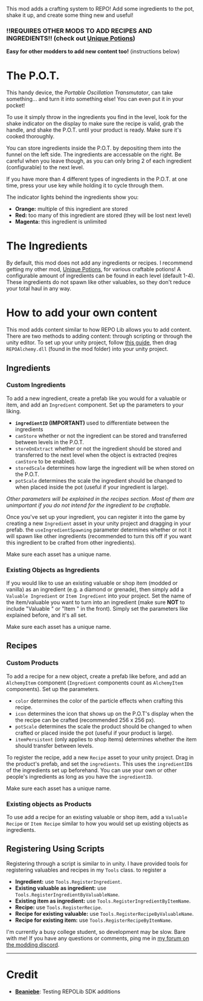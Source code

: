 This mod adds a crafting system to REPO! Add some ingredients to the pot, shake it up, and create some thing new and useful!

### **!!REQUIRES OTHER MODS TO ADD RECIPES AND INGREDIENTS!!** (check out [Unique Potions](https://thunderstore.io/c/repo/p/Yuckers/Unique_Potions/))

**Easy for other modders to add new content too!** (instructions below)



# The P.O.T.

This handy device, the *Portable Oscillation Transmutator*, can take something... and turn it into something else! You can even put it in your pocket!

To use it simply throw in the ingredients you find in the level, look for the shake indicator on the display to make sure the recipe is valid, grab the handle, and shake the P.O.T. until your product is ready. Make sure it's cooked thoroughly.

You can store ingredients inside the P.O.T. by depositing them into the funnel on the left side. The ingredients are accessable on the right. Be careful when you leave though, as you can only bring 2 of each ingredient (configurable) to the next level.

If you have more than 4 different types of ingredients in the P.O.T. at one time, press your use key while holding it to cycle through them.

The indicator lights behind the ingredients show you: 
- **Orange:** multiple of this ingredient are stored
- **Red:** too many of this ingredient are stored (they will be lost next level)
- **Magenta:** this ingredient is unlimited


# The Ingredients

By default, this mod does not add any ingredients or recipes. I recommend getting my other mod, [Unique Potions](https://thunderstore.io/c/repo/p/Yuckers/Unique_Potions/), for various craftable potions!
A configurable amount of ingredients can be found in each level (default 1-4). These ingredients do not spawn like other valuables, so they don't reduce your total haul in any way.

# How to add your own content

This mod adds content similar to how REPO Lib allows you to add content. There are two methods to adding content: through scripting or through the unity editor. To set up your unity project, follow [this guide](https://repomods.com/repolib/sdk/start.html), then drag `REPOAlchemy.dll` (found in the mod folder) into your unity project.

## Ingredients

### Custom Ingredients

To add a new ingredient, create a prefab like you would for a valuable or item, and add an `Ingredient` component. Set up the parameters to your liking.

- **`ingredientID` (IMPORTANT)** used to differentiate between the ingredients
- `canStore` whether or not the ingredient can be stored and transferred between levels in the P.O.T.
- `storeOnExtract` whether or not the ingredient should be stored and transferred to the next level when the object is extracted (reqires `canStore` to be enabled).
- `storedScale` determines how large the ingredient will be when stored on the P.O.T.
- `potScale` determines the scale the ingredient should be changed to when placed inside the pot (useful if your ingredient is large).

*Other parameters will be explained in the recipes section. Most of them are unimportant if you do not intend for the ingredient to be craftable.*

Once you've set up your ingredient, you can register it into the game by creating a new `Ingredient` asset in your unity project and dragging in your prefab. the `useIngredientSpawning` parameter determines whether or not it will spawn like other ingredients (recommended to turn this off if you want this ingredient to be crafted from other ingredients).

Make sure each asset has a unique name.

### Existing Objects as Ingredients

If you would like to use an existing valuable or shop item (modded or vanilla) as an ingredient (e.g. a diamond or grenade), then simply add a `Valuable Ingredient` or `Item Ingredient` into your project. Set the name of the item/valuable you want to turn into an ingredient (make sure __NOT__ to include "Valuable " or "Item " in the front). Simply set the parameters like explained before, and it's all set.

Make sure each asset has a unique name.


## Recipes

### Custom Products

To add a recipe for a new object, create a prefab like before, and add an `AlchemyItem` component (`Ingredient` components count as `AlchemyItem` components). Set up the parameters.

- `color` determines the color of the particle effects when crafting this recipe.
- `icon` determines the icon that shows up on the P.O.T's display when the the recipe can be crafted (recommended 256 x 256 px).
- `potScale` determines the scale the product should be changed to when crafted or placed inside the pot (useful if your product is large).
- `itemPersistent` (only applies to shop items) determines whether the item should transfer between levels.

To register the recipe, add a new `Recipe` asset to your unity project. Drag in the product's prefab, and set the `ingredients`. This uses the `ingredientID`s of the ingredients set up beforehand. You can use your own or other people's ingredients as long as you have the `ingredientID`.

Make sure each asset has a unique name.

### Existing objects as Products

To use add a recipe for an existing valuable or shop item, add a `Valuable Recipe` or `Item Recipe` similar to how you would set up existing objects as ingredients.

## Registering Using Scripts

Registering through a script is similar to in unity. I have provided tools for registering valuables and recipes in my `Tools` class. to register a

- **Ingredient:** use `Tools.RegisterIngredient`.
- **Existing valuable as ingredient:** use `Tools.RegisterIngredientByValuableName`.
- **Existing item as ingredient:** use `Tools.RegisterIngredientByItemName`.
- **Recipe:** use `Tools.RegisterRecipe`.
- **Recipe for existing valuable:** use `Tools.RegisterRecipeByValuableName`.
- **Recipe for existing item:** use `Tools.RegisterRecipeByItemName`.



I'm currently a busy college student, so development may be slow. Bare with me!
If you have any questions or comments, ping me in [my forum on the modding discord](https://discord.com/channels/1344557689979670578/1360442975812976690).

---

# Credit

- **[Beaniebe](https://thunderstore.io/c/repo/p/Beaniebe/)**: Testing REPOLib SDK additions